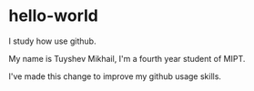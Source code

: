 # hello-world
I study how use github.

My name is Tuyshev Mikhail, I'm a fourth year student of MIPT.

I've made this change to improve my github usage skills.
